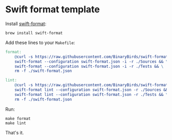 # Swift format template

Install [swift-format](https://github.com/apple/swift-format):

```shell
brew install swift-format
```


Add these lines to your `Makefile`:

```makefile
format:
	@curl -s https://raw.githubusercontent.com/BinaryBirds/swift-format-template/main/config.json >> swift-format.json && \
	swift-format --configuration swift-format.json -i -r ./Sources && \
	swift-format --configuration swift-format.json -i -r ./Tests && \
	rm -f ./swift-format.json

lint:
	@curl -s https://raw.githubusercontent.com/BinaryBirds/swift-format-template/main/config.json >> swift-format.json && \
	swift-format lint --configuration swift-format.json -r ./Sources && \
	swift-format lint --configuration swift-format.json -r ./Tests && \
	rm -f ./swift-format.json
```

Run: 

```shell
make format
make lint
```

That's it.